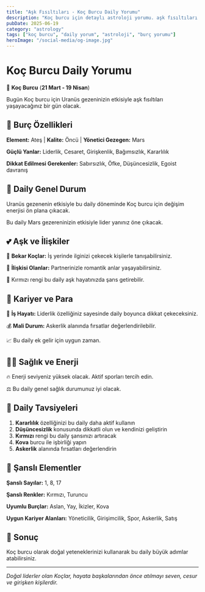 ```yaml
---
title: "Aşk Fısıltıları - Koç Burcu Daily Yorumu"
description: "Koç burcu için detaylı astroloji yorumu. aşk fısıltıları konusunda rehberlik."
pubDate: 2025-06-19
category: "astrology"
tags: ["koç burcu", "daily yorum", "astroloji", "burç yorumu"]
heroImage: "/social-media/og-image.jpg"
---
```


# Koç Burcu Daily Yorumu

🐏 **Koç Burcu** (**21 Mart - 19 Nisan**)

Bugün Koç burcu için Uranüs gezeninizin etkisiyle aşk fısıltıları yaşayacağınız bir gün olacak.

## 🌟 Burç Özellikleri

**Element:** Ateş | **Kalite:** Öncü | **Yönetici Gezegen:** Mars

**Güçlü Yanlar:** Liderlik, Cesaret, Girişkenlik, Bağımsızlık, Kararlılık

**Dikkat Edilmesi Gerekenler:** Sabırsızlık, Öfke, Düşüncesizlik, Egoist davranış

## 💫 Daily Genel Durum

Uranüs gezenenin etkisiyle bu daily döneminde Koç burcu için değişim enerjisi ön plana çıkacak.

Bu daily Mars gezereninizin etkisiyle lider yanınız öne çıkacak.

## 💕 Aşk ve İlişkiler

💖 **Bekar Koçlar:** İş yerinde ilginizi çekecek kişilerle tanışabilirsiniz.

💑 **İlişkisi Olanlar:** Partnerinizle romantik anlar yaşayabilirsiniz.

🌹 Kırmızı rengi bu daily aşk hayatınızda şans getirebilir.

## 💼 Kariyer ve Para

🚀 **İş Hayatı:** Liderlik özelliğiniz sayesinde daily boyunca dikkat çekeceksiniz.

💰 **Mali Durum:** Askerlik alanında fırsatlar değerlendirilebilir.

📈 Bu daily ek gelir için uygun zaman.

## 🏃‍♀️ Sağlık ve Enerji

🔥 Enerji seviyeniz yüksek olacak. Aktif sporları tercih edin.

⚖️ Bu daily genel sağlık durumunuz iyi olacak.

## 🎯 Daily Tavsiyeleri

1. **Kararlılık** özelliğinizi bu daily daha aktif kullanın
2. **Düşüncesizlik** konusunda dikkatli olun ve kendinizi geliştirin
3. **Kırmızı** rengi bu daily şansınızı artıracak
4. **Kova** burcu ile işbirliği yapın
5. **Askerlik** alanında fırsatları değerlendirin

## 🔮 Şanslı Elementler

**Şanslı Sayılar:** 1, 8, 17

**Şanslı Renkler:** Kırmızı, Turuncu

**Uyumlu Burçlar:** Aslan, Yay, İkizler, Kova

**Uygun Kariyer Alanları:** Yöneticilik, Girişimcilik, Spor, Askerlik, Satış

## 💫 Sonuç

Koç burcu olarak doğal yeteneklerinizi kullanarak bu daily büyük adımlar atabilirsiniz.

---

*Doğal liderler olan Koçlar, hayata başkalarından önce atılmayı seven, cesur ve girişken kişilerdir.*
